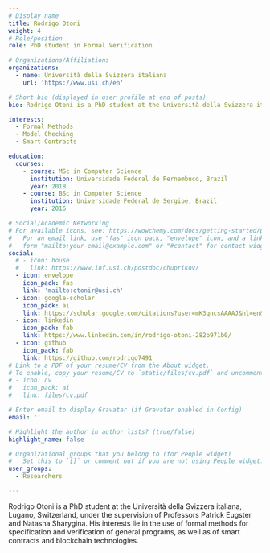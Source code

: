 ```yaml
---
# Display name
title: Rodrigo Otoni
weight: 4
# Role/position
role: PhD student in Formal Verification

# Organizations/Affiliations
organizations:
  - name: Università della Svizzera italiana
    url: 'https://www.usi.ch/en'

# Short bio (displayed in user profile at end of posts)
bio: Rodrigo Otoni is a PhD student at the Università della Svizzera italiana, Lugano, Switzerland, under the supervision of Professors Patrick Eugster and Natasha Sharygina. His interests lie in the use of formal methods for specification and verification of general programs, as well as of smart contracts and blockchain technologies.

interests:
  - Formal Methods
  - Model Checking
  - Smart Contracts

education:
  courses:
    - course: MSc in Computer Science
      institution: Universidade Federal de Pernambuco, Brazil
      year: 2018
    - course: BSc in Computer Science
      institution: Universidade Federal de Sergipe, Brazil
      year: 2016

# Social/Academic Networking
# For available icons, see: https://wowchemy.com/docs/getting-started/page-builder/#icons
#   For an email link, use "fas" icon pack, "envelope" icon, and a link in the
#   form "mailto:your-email@example.com" or "#contact" for contact widget.
social:
  # - icon: house
  #   link: https://www.inf.usi.ch/postdoc/chuprikov/
  - icon: envelope
    icon_pack: fas
    link: 'mailto:otonir@usi.ch'
  - icon: google-scholar
    icon_pack: ai
    link: https://scholar.google.com/citations?user=mK3qncsAAAAJ&hl=en&oi=ao
  - icon: linkedin
    icon_pack: fab
    link: https://www.linkedin.com/in/rodrigo-otoni-282b971b0/
  - icon: github
    icon_pack: fab
    link: https://github.com/rodrigo7491
# Link to a PDF of your resume/CV from the About widget.
# To enable, copy your resume/CV to `static/files/cv.pdf` and uncomment the lines below.
# - icon: cv
#   icon_pack: ai
#   link: files/cv.pdf

# Enter email to display Gravatar (if Gravatar enabled in Config)
email: ''

# Highlight the author in author lists? (true/false)
highlight_name: false

# Organizational groups that you belong to (for People widget)
#   Set this to `[]` or comment out if you are not using People widget.
user_groups:
  - Researchers

---
```


Rodrigo Otoni is a PhD student at the Università della Svizzera italiana, Lugano, Switzerland, under the supervision of Professors Patrick Eugster and Natasha Sharygina. His interests lie in the use of formal methods for specification and verification of general programs, as well as of smart contracts and blockchain technologies.